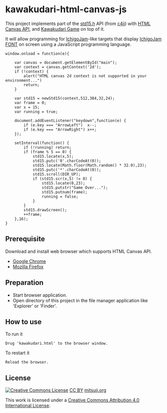 # kawakudari-html-canvas-js

This project implements part of the [std15.h](https://github.com/IchigoJam/c4ij/blob/master/src/std15.h) API (from [c4ij](https://github.com/IchigoJam/c4ij)) with [HTML Canvas API](https://developer.mozilla.org/en-US/docs/Web/API/Canvas_API), and [Kawakudari Game](https://ichigojam.github.io/print/en/KAWAKUDARI.html) on top of it.

It will allow programming for [IchigoJam](https://ichigojam.net/index-en.html)-like targets that display [IchigoJam FONT](https://mitsuji.github.io/ichigojam-font.json/) on screen using a JavaScript programming language.
```
window.onload = function(e){

    var canvas = document.getElementById("main");
    var context = canvas.getContext('2d');
    if (!context) {
        alert("HTML canvas 2d context is not supported in your environment...")
        return;
    }

    var std15 = newStd15(context,512,384,32,24);
    var frame = 0;
    var x = 15;
    var running = true;

    document.addEventListener("keydown",function(e) {
        if (e.key === "ArrowLeft")  x--;
        if (e.key === "ArrowRight") x++;
    });

    setInterval(function() {
        if (!running) return;
        if (frame % 5 == 0) {
            std15.locate(x,5);
            std15.putc('0'.charCodeAt(0));
            std15.locate(Math.floor(Math.random() * 32.0),23);
            std15.putc('*'.charCodeAt(0));
            std15.scroll(DIR_UP);
            if (std15.scr(x,5) != 0) {
                std15.locate(0,23);
                std15.putstr("Game Over...");
                std15.putnum(frame);
                running = false;
            }
        }
        std15.drawScreen();
        ++frame;
    },16);
}
```

## Prerequisite

Download and install web browser which supports HTML Canvas API.
* [Google Chrome](https://www.google.com/chrome/)
* [Mozilla Firefox](https://www.mozilla.org/en-US/firefox/new/)


## Preparation

* Start browser application.
* Open directory of this project in the file manager application like 'Explorer' or 'Finder'.


## How to use

To run it
```
Drug 'kawakudari.html' to the browser window.
```

To restart it
```
Reload the browser.
```


## License
[![Creative Commons License](https://i.creativecommons.org/l/by/4.0/88x31.png)](http://creativecommons.org/licenses/by/4.0/)
[CC BY](https://creativecommons.org/licenses/by/4.0/) [mitsuji.org](https://mitsuji.org)

This work is licensed under a [Creative Commons Attribution 4.0 International License](http://creativecommons.org/licenses/by/4.0/).

